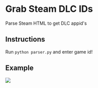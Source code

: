 # Grab Steam DLC IDs

Parse Steam HTML to get DLC appid's

## Instructions
Run `python parser.py` and enter game id!

## Example
<img src="https://i.imgur.com/9MfRORo.png"/>
